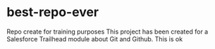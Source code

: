 # best-repo-ever
Repo create for training purposes
This project has been created for a Salesforce Trailhead module about Git and Github.
This is ok